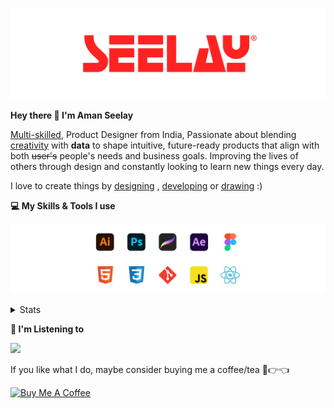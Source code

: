 [![banner](./images/seelay.svg)](https://www.seelay.in)

**Hey there 👋 I'm Aman Seelay**

[Multi-skilled](https://www.seelay.in/#skills), Product Designer from India, Passionate about blending [creativity](https://illustrations.seelay.in) with <b>data</b> to shape intuitive, future-ready products that align with both <s>user's</s> people's needs and business goals. Improving the lives of others through design and constantly looking to learn new things every day.

I love to create things by [designing](https://www.seelay.in/#work) , [developing](https://www.seelay.in/#projects) or [drawing](https://art.seelay.in) :)

**💻 My Skills & Tools I use**

[![banner](./images/skills&tools.svg)](https://www.seelay.in/about)

<details>
  <summary>Stats</summary>

---

<!--START_SECTION:waka-->
![Profile Views](http://img.shields.io/badge/Profile%20Views-2-blue)

**🐱 My GitHub Data** 

> 📦 713.1 kB Used in GitHub's Storage 
 > 
> 🏆 661 Contributions in the Year 2025
 > 
> 💼 Opted to Hire
 > 
> 📜 1 Public Repository 
 > 
> 🔑 26 Private Repository 
 > 
**I'm a Night 🦉** 

```text
🌞 Morning                422 commits         ████░░░░░░░░░░░░░░░░░░░░░   14.42 % 
🌆 Daytime                360 commits         ███░░░░░░░░░░░░░░░░░░░░░░   12.30 % 
🌃 Evening                862 commits         ███████░░░░░░░░░░░░░░░░░░   29.46 % 
🌙 Night                  1282 commits        ███████████░░░░░░░░░░░░░░   43.81 % 
```
📅 **I'm Most Productive on Sunday** 

```text
Monday                   307 commits         ███░░░░░░░░░░░░░░░░░░░░░░   10.49 % 
Tuesday                  464 commits         ████░░░░░░░░░░░░░░░░░░░░░   15.86 % 
Wednesday                419 commits         ████░░░░░░░░░░░░░░░░░░░░░   14.32 % 
Thursday                 431 commits         ████░░░░░░░░░░░░░░░░░░░░░   14.73 % 
Friday                   409 commits         ███░░░░░░░░░░░░░░░░░░░░░░   13.98 % 
Saturday                 353 commits         ███░░░░░░░░░░░░░░░░░░░░░░   12.06 % 
Sunday                   543 commits         █████░░░░░░░░░░░░░░░░░░░░   18.56 % 
```


📊 **This Week I Spent My Time On** 

```text
🕑︎ Time Zone: Asia/Kolkata

💬 Programming Languages: 
Other                    11 hrs 59 mins      █████████████████░░░░░░░░   69.71 % 
Astro                    3 hrs 28 mins       █████░░░░░░░░░░░░░░░░░░░░   20.17 % 
TypeScript               57 mins             █░░░░░░░░░░░░░░░░░░░░░░░░   05.56 % 
Image (svg)              24 mins             █░░░░░░░░░░░░░░░░░░░░░░░░   02.34 % 
MDX                      13 mins             ░░░░░░░░░░░░░░░░░░░░░░░░░   01.27 % 

🔥 Editors: 
Chrome                   9 hrs 47 mins       ██████████████░░░░░░░░░░░   56.93 % 
Cursor                   5 hrs 6 mins        ███████░░░░░░░░░░░░░░░░░░   29.66 % 
Edge                     2 hrs 18 mins       ███░░░░░░░░░░░░░░░░░░░░░░   13.41 % 

💻 Operating System: 
Windows                  17 hrs 11 mins      █████████████████████████   100.00 % 
```

**I Mostly Code in JavaScript** 

```text
JavaScript               17 repos            ███████████████░░░░░░░░░░   60.71 % 
HTML                     4 repos             ████░░░░░░░░░░░░░░░░░░░░░   14.29 % 
TypeScript               4 repos             ████░░░░░░░░░░░░░░░░░░░░░   14.29 % 
Java                     2 repos             ██░░░░░░░░░░░░░░░░░░░░░░░   07.14 % 
Astro                    1 repo              █░░░░░░░░░░░░░░░░░░░░░░░░   03.57 % 
```




 Last Updated on 16/05/2025 06:51:09 UTC
<!--END_SECTION:waka-->

---

 </details>

**🎵 I'm Listening to**

<object data="https://now-play.vercel.app/api/generate?uid=7a17a86e-d6b7-43b5-8d9c-1d6dae42a779" >

  <img src="https://now-play.vercel.app/api/generate?uid=7a17a86e-d6b7-43b5-8d9c-1d6dae42a779" />

</object>

If you like what I do, maybe consider buying me a coffee/tea 🥺👉👈

<a href="https://www.buymeacoffee.com/seelay" target="_blank"><img src="https://cdn.buymeacoffee.com/buttons/v2/default-red.png" alt="Buy Me A Coffee" width="150" ></a>
